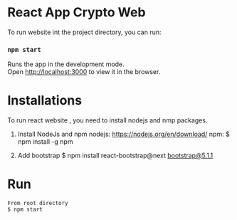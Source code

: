 # React App Crypto Web

To run website int the project directory, you can run:

### `npm start`

Runs the app in the development mode.\
Open [http://localhost:3000](http://localhost:3000) to view it in the browser.

# Installations
To run react website , you need to install nodejs and nmp packages.
1. Install NodeJs and npm
    nodejs: https://nodejs.org/en/download/
    npm: $ npm install -g npm

2.  Add bootstrap 
    $ npm install react-bootstrap@next bootstrap@5.1.1


# Run
    From root directory 
    $ npm start

